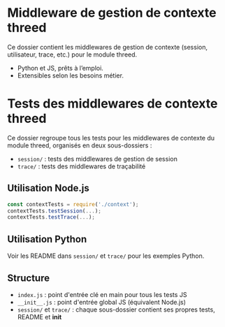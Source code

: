 # Middleware de gestion de contexte threed

Ce dossier contient les middlewares de gestion de contexte (session, utilisateur, trace, etc.) pour le module threed.

- Python et JS, prêts à l’emploi.
- Extensibles selon les besoins métier.

# Tests des middlewares de contexte threed

Ce dossier regroupe tous les tests pour les middlewares de contexte du module threed, organisés en deux sous-dossiers :

- `session/` : tests des middlewares de gestion de session
- `trace/` : tests des middlewares de traçabilité

## Utilisation Node.js

```js
const contextTests = require('./context');
contextTests.testSession(...);
contextTests.testTrace(...);
```

## Utilisation Python

Voir les README dans `session/` et `trace/` pour les exemples Python.

## Structure

- `index.js` : point d'entrée clé en main pour tous les tests JS
- `__init__.js` : point d'entrée global JS (équivalent Node.js)
- `session/` et `trace/` : chaque sous-dossier contient ses propres tests, README et __init__
